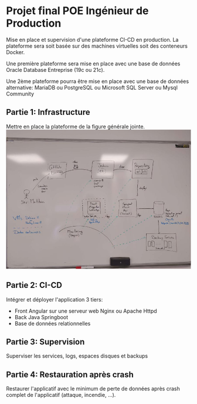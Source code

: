 # Projet final POE Ingénieur de Production

Mise en place et supervision d'une plateforme CI-CD en production.
La plateforme sera soit basée sur des machines virtuelles soit des conteneurs Docker.

Une première plateforme sera mise en place avec une base de données 
Oracle Database Entreprise (19c ou 21c).

Une 2ème plateforme pourra être mise en place avec une base de données alternative:
MariaDB ou PostgreSQL ou Microsoft SQL Server ou Mysql Community

## Partie 1: Infrastructure
Mettre en place la plateforme de la figure générale jointe.
![Architecture générale du projet](architecture.jpg "Title")

## Partie 2: CI-CD
Intégrer et déployer l'application 3 tiers:
- Front Angular sur une serveur web Nginx ou Apache Httpd
- Back Java Springboot
- Base de données relationnelles

## Partie 3: Supervision
Superviser les services, logs, espaces disques et backups

## Partie 4: Restauration après crash
Restaurer l'applicatif avec le minimum de perte de données après crash complet de l'applicatif (attaque, incendie, ...).